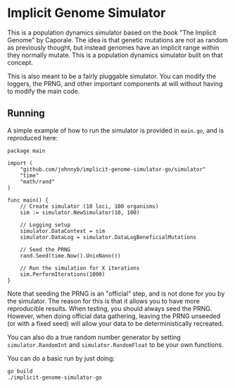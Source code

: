 # Implicit Genome Simulator

This is a population dynamics simulator based on the book "The Implicit Genome" by Caporale.
The idea is that genetic mutations are not as random as previously thought, but instead genomes have an implicit range within they normally mutate.
This is a population dynamics simulator built on that concept.

This is also meant to be a fairly pluggable simulator.
You can modify the loggers, the PRNG, and other important components at will without having to modify the main code.

## Running

A simple example of how to run the simulator is provided in `main.go`, and is reproduced here:

```
package main

import (
	"github.com/johnnyb/implicit-genome-simulator-go/simulator"
	"time"
	"math/rand"
)

func main() {
	// Create simulator (10 loci, 100 organisms)
	sim := simulator.NewSimulator(10, 100)

	// Logging setup
	simulator.DataContext = sim
	simulator.DataLog = simulator.DataLogBeneficialMutations

	// Seed the PRNG
	rand.Seed(time.Now().UnixNano())

	// Run the simulation for X iterations
	sim.PerformIterations(1000)
}

```

Note that seeding the PRNG is an "official" step, and is not done for you by the simulator.
The reason for this is that it allows you to have more reproducible results.
When testing, you should always seed the PRNG.
However, when doing official data gathering, leaving the PRNG unseeded (or with a fixed seed) will allow your data to be deterministically recreated.

You can also do a true random number generator by setting `simulator.RandomInt` and `simulator.RandomFloat` to be your own functions.

You can do a basic run by just doing:
```
go build
./implicit-genome-simulator-go
```
